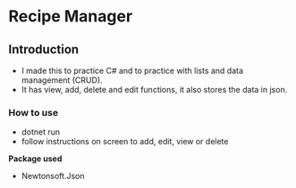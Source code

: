 # Recipe Manager


## Introduction

- I made this to practice C# and to practice with lists and data management (CRUD).
- It has view, add, delete and edit functions, it also stores the data in json.



### How to use

- dotnet run
- follow instructions on screen to add, edit, view or delete 



**Package used**

 - Newtonsoft.Json
